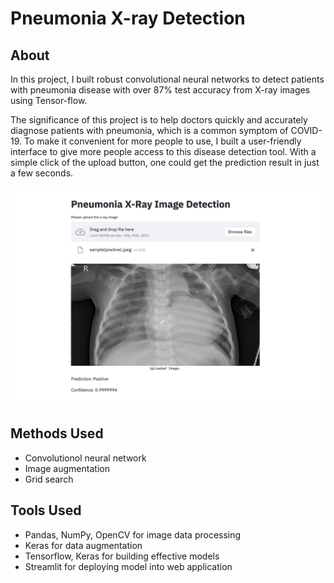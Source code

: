 # Pneumonia X-ray Detection

## About
In this project, I built robust convolutional neural networks to detect patients with pneumonia disease with over 87% test accuracy from X-ray images using Tensor-flow.

The significance of this project is to help doctors quickly and accurately diagnose patients with pneumonia, which is a common symptom of COVID-19. To make it convenient for more people to use, I built a user-friendly interface to give more people access to this disease detection tool. With a simple click of the upload button, one could get the prediction result in just a few seconds.

![Webapp](https://github.com/leonz12345/Pneumonia_Xray_Detection/blob/main/Static/webapp_inferface.jpg)

## Methods Used
- Convolutionol neural network
- Image augmentation
- Grid search

## Tools Used
- Pandas, NumPy, OpenCV for image data processing
- Keras for data augmentation
- Tensorflow, Keras for building effective models
- Streamlit for deploying model into web application
